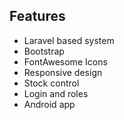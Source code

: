 ## Features

-   Laravel based system
-   Bootstrap 
-   FontAwesome Icons
-   Responsive design
-   Stock control
-   Login and roles
-   Android app
